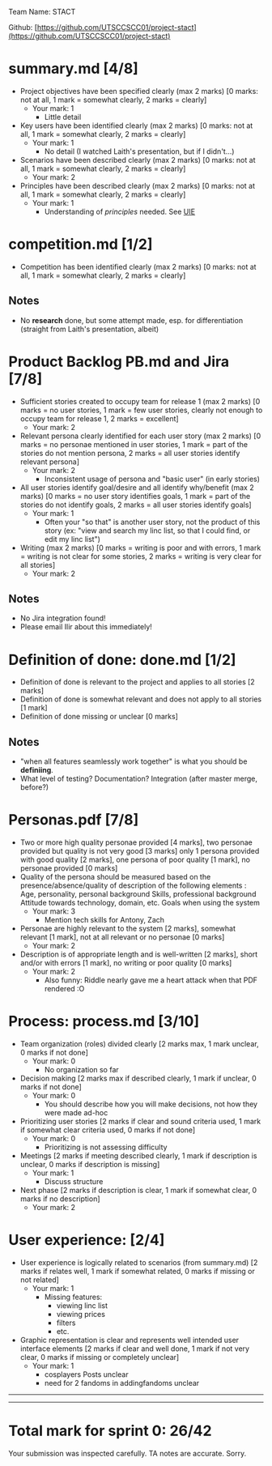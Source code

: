 Team Name: STACT

Github: [https://github.com/UTSCCSCC01/project-stact](https://github.com/UTSCCSCC01/project-stact)

# summary.md [4/8]
- Project objectives have been specified clearly (max 2 marks) [0 marks: not at all, 1 mark = somewhat clearly, 2 marks = clearly]
    - Your mark: 1
      - Little detail
- Key users have been identified clearly (max 2 marks) [0 marks: not at all, 1 mark = somewhat clearly, 2 marks = clearly]
    - Your mark: 1 
      - No detail (I watched Laith's presentation, but if I didn't...)
- Scenarios have been described clearly (max 2 marks) [0 marks: not at all, 1 mark = somewhat clearly, 2 marks = clearly]
    - Your mark: 2
- Principles have been described clearly (max 2 marks) [0 marks: not at all, 1 mark = somewhat clearly, 2 marks = clearly]
    - Your mark: 1
      - Understanding of *principles* needed. See [UIE](https://articles.uie.com/short_form_creative_brief/)
	
# competition.md [1/2]
- Competition has been identified clearly (max 2 marks) [0 marks: not at all, 1 mark = somewhat clearly, 2 marks = clearly]
## Notes 
- No **research** done, but some attempt made, esp. for differentiation (straight from Laith's presentation, albeit)

# Product Backlog PB.md and Jira [7/8]
- Sufficient stories created to occupy team for release 1 (max 2 marks) [0 marks = no user stories, 1 mark = few user stories, clearly not enough
   to occupy team for release 1, 2 marks = excellent]
   - Your mark: 2
- Relevant persona clearly identified for each user story (max 2 marks) [0 marks = no personae mentioned in user stories, 1 mark = part of the stories
   do not mention persona, 2 marks = all user stories identify relevant persona]
   - Your mark: 2
     - Inconsistent usage of persona and "basic user" (in early stories)
- All user stories identify goal/desire and all identify why/benefit (max 2 marks) [0 marks = no user story identifies goals, 1 mark = part of the stories
   do not identify goals, 2 marks = all user stories identify goals]
   - Your mark: 1
     - Often your "so that" is another user story, not the product of this story (ex: "view and search my linc list, so that I could find, or edit my linc list")
- Writing (max 2 marks) [0 marks = writing is poor and with errors, 1 mark = writing is not clear for some stories, 2 marks = writing is very clear for all stories]
   - Your mark: 2

## Notes
- No Jira integration found!
- Please email Ilir about this immediately!
   
# Definition of done: done.md [1/2]
- Definition of done is relevant to the project and applies to all stories [2 marks]
- Definition of done is somewhat relevant and does not apply to all stories [1 mark]
- Definition of done missing or unclear [0 marks]
## Notes
- "when all features seamlessly work together" is what you should be **definiing**.
- What level of testing? Documentation? Integration (after master merge, before?)

# Personas.pdf [7/8]
- Two or more high quality personae provided [4 marks], two personae provided but quality is not very good [3 marks]
   only 1 persona provided with good quality [2 marks], one persona of poor quality [1 mark], no personae provided [0 marks]
- Quality of the persona should be measured based on the presence/absence/quality of description of the following elements :
	   Age, personality, personal background
	   Skills, professional background
	   Attitude towards technology, domain, etc.
	   Goals when using the system
   - Your mark: 3
     - Mention tech skills for Antony, Zach
- Personae are highly relevant to the system [2 marks], somewhat relevant [1 mark], not at all relevant or no personae [0 marks]
   - Your mark: 2
- Description is of appropriate length and is well-written [2 marks], short and/or with errors [1 mark], no writing or poor quality [0 marks]
   - Your mark: 2
     - Also funny: Riddle nearly gave me a heart attack when that PDF rendered :O

# Process: process.md [3/10]
- Team organization (roles) divided clearly [2 marks max, 1 mark unclear, 0 marks if not done]
   - Your mark: 0
     - No organization so far
- Decision making [2 marks max if described clearly, 1 mark if unclear, 0 marks if not done]
   - Your mark: 0
     - You should describe how you will make decisions, not how they were made ad-hoc
- Prioritizing user stories [2 marks if clear and sound criteria used, 1 mark if somewhat clear criteria used, 0 marks if not done]
   - Your mark: 0
     - Prioritizing is not assessing difficulty
- Meetings [2 marks if meeting described clearly, 1 mark if description is unclear, 0 marks if description is missing]
   - Your mark: 1
     - Discuss structure
- Next phase [2 marks if description is clear, 1 mark if somewhat clear, 0 marks if no description]
   - Your mark: 2
   
# User experience: [2/4]
- User experience is logically related to scenarios (from summary.md) [2 marks if relates well, 1 mark if somewhat related,
   0 marks if missing or not related]
   - Your mark: 1
     - Missing features:
       - viewing linc list
       - viewing prices
       - filters
       - etc.
- Graphic representation is clear and represents well intended user interface elements [2 marks if clear and well done, 1 mark if not very clear, 
   0 marks if missing or completely unclear]
   - Your mark: 1
       - cosplayers Posts unclear
       - need for 2 fandoms in addingfandoms unclear

----------------------------------
----------------------------------
# Total mark for sprint 0: 26/42

Your submission was inspected carefully. TA notes are accurate. Sorry.

